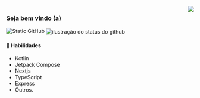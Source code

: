 
<img align='right' src="https://github-readme-stats.vercel.app/api/top-langs/?username=FelipeFlorencio9&layout=compact&show_icons=true&title_color=65A68E&text_color=735D58&icon_color=735D58&bg_color=D9D9D9&hide=python,cython,c%2B%2B,c,powershell,fortran,smarty">



### Seja bem vindo (a)

<img src="https://img.shields.io/static/v1?label=Perfil&message=Felipe Florêncio&color=65A68E&style=for-the-badge&logo=GitHub" alt="Static GitHub">

<img align='center' src="https://github-readme-stats.vercel.app/api?username=FelipeFlorencio9&show_icons=true&title_color=65A68E&text_color=735D58&icon_color=735D58&bg_color=D9D9D9&cache_seconds=2300&layout=compact" alt="ilustração do status do github">
  
#### 🌱 Habilidades
- Kotlin
- Jetpack Compose
- Nextjs
- TypeScript
- Express
- Outros.


